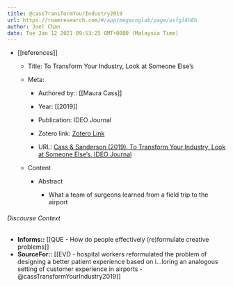 ```yaml
---
title: @cassTransformYourIndustry2019
url: https://roamresearch.com/#/app/megacoglab/page/asfgl4h8h
author: Joel Chan
date: Tue Jan 12 2021 09:53:25 GMT+0800 (Malaysia Time)
---
```


- [[references]]

    - Title: To Transform Your Industry, Look at Someone Else’s

    - Meta:

        - Authored by:: [[Maura Cass]]

        - Year: [[2019]]

        - Publication: IDEO Journal

        - Zotero link: [Zotero Link](zotero://select/items/1_564GUI6A)

        - URL: [Cass & Sanderson (2019). To Transform Your Industry, Look at Someone Else’s. IDEO Journal](https://www.ideo.com/journal/to-transform-your-industry-look-at-someone-elses)

    - Content

        - Abstract

            - What a team of surgeons learned from a field trip to the airport

###### Discourse Context

- **Informs::** [[QUE - How do people effectively (re)formulate creative problems]]
- **SourceFor::** [[EVD - hospital workers reformulated the problem of designing a better patient experience based on i...loring an analogous setting of customer experience in airports - @cassTransformYourIndustry2019]]
